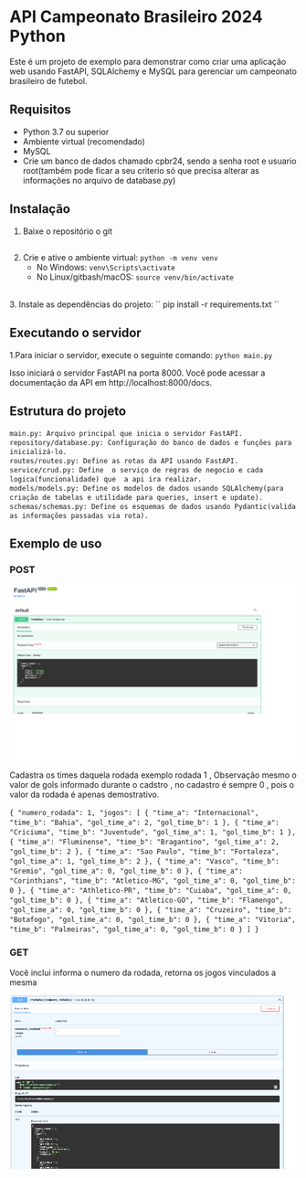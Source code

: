 # API Campeonato Brasileiro 2024 Python

Este é um projeto de exemplo para demonstrar como criar uma aplicação web usando FastAPI, SQLAlchemy e MySQL para gerenciar um campeonato brasileiro de futebol.

## Requisitos

- Python 3.7 ou superior
- Ambiente virtual (recomendado)
- MySQL
- Crie um banco de dados chamado cpbr24, sendo a senha root e usuario root(também pode ficar a seu criterio  só  que  precisa alterar as informações no arquivo de database.py)

## Instalação

1. Baixe o repositório o git

##

2. Crie e ative o ambiente virtual:
    `` python -m venv venv ``
    <br>
    - No Windows:
        `` venv\Scripts\activate ``
        <br>
    - No Linux/gitbash/macOS:
        `` source venv/bin/activate ``
<br>
3. Instale as dependências do projeto:
    `` pip install -r requirements.txt ``

## Executando o servidor

 1.Para iniciar o servidor, execute o seguinte comando:
     `` python main.py ``

Isso iniciará o servidor FastAPI na porta 8000. Você pode acessar a documentação da API em http://localhost:8000/docs.

## Estrutura  do projeto 

    main.py: Arquivo principal que inicia o servidor FastAPI.
    repository/database.py: Configuração do banco de dados e funções para inicializá-lo.
    routes/routes.py: Define as rotas da API usando FastAPI.
    service/crud.py: Define  o serviço de regras de negocio e cada logica(funcionalidade) que  a api ira realizar.
    models/models.py: Define os modelos de dados usando SQLAlchemy(para criação de tabelas e utilidade para queries, insert e update).
    schemas/schemas.py: Define os esquemas de dados usando Pydantic(valida as informações passadas via rota).

## Exemplo de uso 

### POST
![exemplo POST](exemplo_post.png)

Cadastra os times daquela rodada exemplo  rodada 1 , Observação  mesmo o valor de gols informado durante o cadstro , no cadastro é sempre 0 ,  pois o valor da rodada é apenas demostrativo.

``
    {
    "numero_rodada": 1,
    "jogos": [
        {
            "time_a": "Internacional",
            "time_b": "Bahia",
            "gol_time_a": 2,
            "gol_time_b": 1
        },
        {
            "time_a": "Criciuma",
            "time_b": "Juventude",
            "gol_time_a": 1,
            "gol_time_b": 1
        },
        {
            "time_a": "Fluminense",
            "time_b": "Bragantino",
            "gol_time_a": 2,
            "gol_time_b": 2
        },
        {
            "time_a": "Sao Paulo",
            "time_b": "Fortaleza",
            "gol_time_a": 1,
            "gol_time_b": 2
        },
        {
            "time_a": "Vasco",
            "time_b": "Gremio",
            "gol_time_a": 0,
            "gol_time_b": 0
        },
        {
            "time_a": "Corinthians",
            "time_b": "Atletico-MG",
            "gol_time_a": 0,
            "gol_time_b": 0
        },
        {
            "time_a": "Athletico-PR",
            "time_b": "Cuiaba",
            "gol_time_a": 0,
            "gol_time_b": 0
        },
        {
            "time_a": "Atletico-GO",
            "time_b": "Flamengo",
            "gol_time_a": 0,
            "gol_time_b": 0
        },
        {
            "time_a": "Cruzeiro",
            "time_b": "Botafogo",
            "gol_time_a": 0,
            "gol_time_b": 0
        },
        {
            "time_a": "Vitoria",
            "time_b": "Palmeiras",
            "gol_time_a": 0,
            "gol_time_b": 0
        }
    ]
}
``

### GET

Você inclui informa o numero da rodada,  retorna os jogos vinculados a mesma

![exemplo GET](exemplo_get.png)
